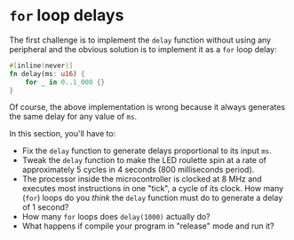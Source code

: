 # `for` loop delays

The first challenge is to implement the `delay` function without using any
peripheral and the obvious solution is to implement it as a `for` loop delay:

``` rust
#[inline(never)]
fn delay(ms: u16) {
    for _ in 0..1_000 {}
}
```

Of course, the above implementation is wrong because it always generates the
same delay for any value of `ms`.

In this section, you'll have to:

- Fix the `delay` function to generate delays proportional to its input `ms`.
- Tweak the `delay` function to make the LED roulette spin at a rate of
  approximately 5 cycles in 4 seconds (800 milliseconds period).
- The processor inside the microcontroller is clocked at 8 MHz and executes most
  instructions in one "tick", a cycle of its clock. How many (`for`) loops do
  you *think* the `delay` function must do to generate a delay of 1 second?
- How many `for` loops does `delay(1000)` actually do?
- What happens if compile your program in "release" mode and run it?
